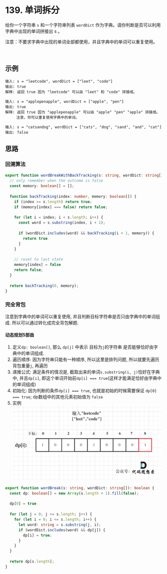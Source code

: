 # 139. 单词拆分

给你一个字符串 `s` 和一个字符串列表 `wordDict` 作为字典。请你判断是否可以利用字典中出现的单词拼接出 s 。

注意：不要求字典中出现的单词全部都使用，并且字典中的单词可以重复使用。

 

## 示例

```
输入: s = "leetcode", wordDict = ["leet", "code"]
输出: true
解释: 返回 true 因为 "leetcode" 可以由 "leet" 和 "code" 拼接成。
```

```
输入: s = "applepenapple", wordDict = ["apple", "pen"]
输出: true
解释: 返回 true 因为 "applepenapple" 可以由 "apple" "pen" "apple" 拼接成。
     注意，你可以重复使用字典中的单词。
```

```
输入: s = "catsandog", wordDict = ["cats", "dog", "sand", "and", "cat"]
输出: false
```


## 思路 

### 回溯算法 


```typescript
export function wordBreakWithBackTracking(s: string, wordDict: string[]): boolean {
  // only remember when the outcome is false
  const memory: boolean[] = [];

  function backTracking(index: number, memory: boolean[]) {
    if (index >= s.length) return true;
    if (memory[index] === false) return false;

    for (let i = index; i < s.length; i++) {
      const word = s.substring(index, i + 1);

      if (wordDict.includes(word) && backTracking(i + 1, memory)) {
        return true
      }
    }
    
    // reset to last state
    memory[index] = false
    return false;
  }

  return backTracking(0, memory);
}
```

### 完全背包 

注意到字典中的单词可以重复使用, 并且判断目标字符串是否只由字典中的单词组成. 所以可以通过转化成完全背包解题. 

#### 动态规划5部曲 

1. 定义`dp: boolean[]`, 那么 `dp[j]` 中表示 目标为`j`的字符串 是否能够恰好由字典中的单词组成. 
2. 遍历顺序: 因为字符串只能有一种顺序, 所以这里是排列问题, 所以就要先遍历背包重量`j`, 再遍历
3. 递推公式: 满足条件的情况是, 截取出来的单词`s.substring(i, j)`恰好在字典中, 并且`dp[i]`, 即这个单词开始前`dp[i] === true`(这样才能满足恰好由字典中的单词组成)
4. 初始化: 因为判断的条件`dp[i] === true`, 也就是初始的时候需要保证 `dp[0] === true`; dp数组中的其他元素初始值为 `false`
5. 实例
   ![139-example](/static/img/dp/139.jpg)


```typescript 
export function wordBreak(s: string, wordDict: string[]): boolean {
  const dp: boolean[] = new Array(s.length + 1).fill(false);

  dp[0] = true

  for (let j = 0; j <= s.length; j++) {
    for (let i = 0; i <= s.length; i++) {
      let word: string = s.substring(j, i);
      if (wordDict.includes(word) && dp[j]) {
        dp[i] = true;
      }
    }
  }

  return dp[s.length];
}
```
